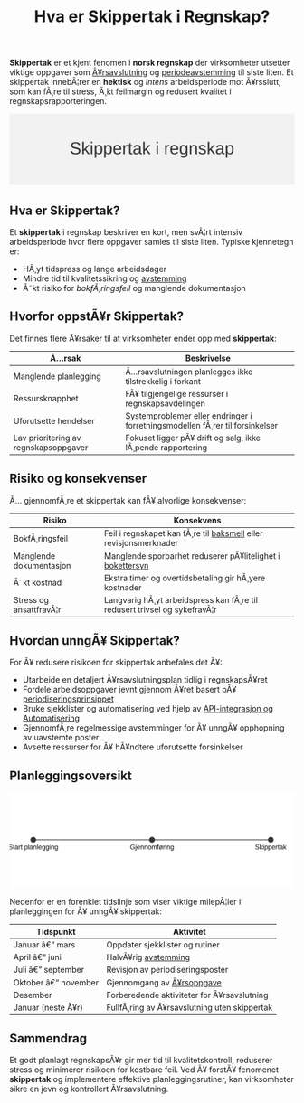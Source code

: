 ﻿---
title: "Hva er Skippertak i Regnskap?"
meta_title: "Hva er Skippertak i Regnskap?"
meta_description: '**Skippertak** er et kjent fenomen i **norsk regnskap** der virksomheter utsetter viktige oppgaver som [Ã¥rsavslutning](/blogs/regnskap/hva-er-aarsavslutning "H...'
slug: skippertak
type: blog
layout: pages/single
---

**Skippertak** er et kjent fenomen i **norsk regnskap** der virksomheter utsetter viktige oppgaver som [Ã¥rsavslutning](/blogs/regnskap/hva-er-aarsavslutning "Hva er Ã…rsavslutning? Prosess og Viktige Steg") og [periodeavstemming](/blogs/regnskap/hva-er-periodisering "Hva er Periodisering? Prinsipper og Praktiske Eksempler") til siste liten. Et skippertak innebÃ¦rer en **hektisk** og *intens* arbeidsperiode mot Ã¥rsslutt, som kan fÃ¸re til stress, Ã¸kt feilmargin og redusert kvalitet i regnskapsrapporteringen.

![Skippertak i regnskap: Intens arbeidsperiode mot Ã¥rsslutt](skippertak-image.svg)

## Hva er Skippertak?

Et **skippertak** i regnskap beskriver en kort, men svÃ¦rt intensiv arbeidsperiode hvor flere oppgaver samles til siste liten. Typiske kjennetegn er:

* HÃ¸yt tidspress og lange arbeidsdager
* Mindre tid til kvalitetssikring og [avstemming](/blogs/regnskap/hva-er-avstemming "Hva er Avstemming i Regnskap? Viktige Metoder og Eksempler")
* Ã˜kt risiko for *bokfÃ¸ringsfeil* og manglende dokumentasjon

## Hvorfor oppstÃ¥r Skippertak?

Det finnes flere Ã¥rsaker til at virksomheter ender opp med **skippertak**:

| **Ã…rsak**                         | **Beskrivelse**                                                                          |
|-----------------------------------|------------------------------------------------------------------------------------------|
| Manglende planlegging             | Ã…rsavslutningen planlegges ikke tilstrekkelig i forkant                                    |
| Ressursknapphet                   | FÃ¥ tilgjengelige ressurser i regnskapsavdelingen                                          |
| Uforutsette hendelser             | Systemproblemer eller endringer i forretningsmodellen fÃ¸rer til forsinkelser              |
| Lav prioritering av regnskapsoppgaver | Fokuset ligger pÃ¥ drift og salg, ikke lÃ¸pende rapportering                         |

## Risiko og konsekvenser

Ã… gjennomfÃ¸re et skippertak kan fÃ¥ alvorlige konsekvenser:

| **Risiko**              | **Konsekvens**                                                                    |
|-------------------------|-----------------------------------------------------------------------------------|
| BokfÃ¸ringsfeil          | Feil i regnskapet kan fÃ¸re til [baksmell](/blogs/regnskap/baksmell "Baksmell i Regnskap og Skatt: Ã…rsaker, Eksempler og Behandling") eller revisjonsmerknader |
| Manglende dokumentasjon | Manglende sporbarhet reduserer pÃ¥litelighet i [bokettersyn](/blogs/regnskap/bokettersyn "Bokettersyn: Guide til Forebygging og Forberedelse") |
| Ã˜kt kostnad             | Ekstra timer og overtidsbetaling gir hÃ¸yere kostnader                              |
| Stress og ansattfravÃ¦r  | Langvarig hÃ¸yt arbeidspress kan fÃ¸re til redusert trivsel og sykefravÃ¦r            |

## Hvordan unngÃ¥ Skippertak?

For Ã¥ redusere risikoen for skippertak anbefales det Ã¥:

* Utarbeide en detaljert Ã¥rsavslutningsplan tidlig i regnskapsÃ¥ret
* Fordele arbeidsoppgaver jevnt gjennom Ã¥ret basert pÃ¥ [periodiseringsprinsippet](/blogs/regnskap/hva-er-periodisering "Hva er Periodisering? Prinsipper og Praktiske Eksempler")
* Bruke sjekklister og automatisering ved hjelp av [API-integrasjon og Automatisering](/blogs/regnskap/api-integrasjon-automatisering-regnskap "API-integrasjon & Automatisering i Regnskap")
* GjennomfÃ¸re regelmessige avstemminger for Ã¥ unngÃ¥ opphopning av uavstemte poster
* Avsette ressurser for Ã¥ hÃ¥ndtere uforutsette forsinkelser

## Planleggingsoversikt

![Tidslinje for Skippertak og planlegging](skippertak-tidslinje.svg)

Nedenfor er en forenklet tidslinje som viser viktige milepÃ¦ler i planleggingen for Ã¥ unngÃ¥ skippertak:

| **Tidspunkt**         | **Aktivitet**                        |
|-----------------------|--------------------------------------|
| Januar â€“ mars         | Oppdater sjekklister og rutiner      |
| April â€“ juni          | HalvÃ¥rig [avstemming](/blogs/regnskap/hva-er-avstemming "Hva er Avstemming? Viktige Metoder og Eksempler")       |
| Juli â€“ september      | Revisjon av periodiseringsposter     |
| Oktober â€“ november    | Gjennomgang av [Ã¥rsoppgave](/blogs/regnskap/hva-er-aarsoppgave "Hva er Ã…rsoppgave? Guide til Skjemaer og Frister") |
| Desember              | Forberedende aktiviteter for Ã¥rsavslutning |
| Januar (neste Ã¥r)     | FullfÃ¸ring av Ã¥rsavslutning uten skippertak  |

## Sammendrag

Et godt planlagt regnskapsÃ¥r gir mer tid til kvalitetskontroll, reduserer stress og minimerer risikoen for kostbare feil. Ved Ã¥ forstÃ¥ fenomenet **skippertak** og implementere effektive planleggingsrutiner, kan virksomheter sikre en jevn og kontrollert Ã¥rsavslutning.
